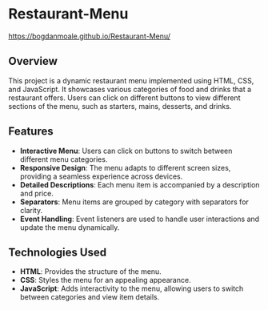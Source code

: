 # Restaurant-Menu

https://bogdanmoale.github.io/Restaurant-Menu/

## Overview
This project is a dynamic restaurant menu implemented using HTML, CSS, and JavaScript. It showcases various categories of food and drinks that a restaurant offers. Users can click on different buttons to view different sections of the menu, such as starters, mains, desserts, and drinks.

## Features
- **Interactive Menu**: Users can click on buttons to switch between different menu categories.
- **Responsive Design**: The menu adapts to different screen sizes, providing a seamless experience across devices.
- **Detailed Descriptions**: Each menu item is accompanied by a description and price.
- **Separators**: Menu items are grouped by category with separators for clarity.
- **Event Handling**: Event listeners are used to handle user interactions and update the menu dynamically.

## Technologies Used
- **HTML**: Provides the structure of the menu.
- **CSS**: Styles the menu for an appealing appearance.
- **JavaScript**: Adds interactivity to the menu, allowing users to switch between categories and view item details.


